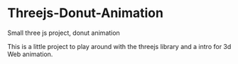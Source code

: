 # Threejs-Donut-Animation
Small three js project, donut animation

This is a little project to play around with the threejs library and a intro for 3d Web animation. 
